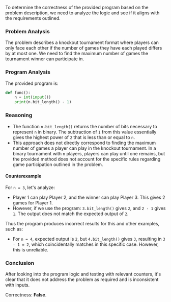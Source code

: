To determine the correctness of the provided program based on the problem description, we need to analyze the logic and see if it aligns with the requirements outlined.

### Problem Analysis
The problem describes a knockout tournament format where players can only face each other if the number of games they have each played differs by at most one. We need to find the maximum number of games the tournament winner can participate in.

### Program Analysis
The provided program is:
```python
def func():
    n = int(input())
    print(n.bit_length() - 1)
```

### Reasoning
- The function `n.bit_length()` returns the number of bits necessary to represent `n` in binary. The subtraction of `1` from this value essentially gives the highest power of `2` that is less than or equal to `n`.
- This approach does not directly correspond to finding the maximum number of games a player can play in the knockout tournament. In a binary tournament with `n` players, players can play until one remains, but the provided method does not account for the specific rules regarding game participation outlined in the problem.

#### Counterexample
For `n = 3`, let's analyze:
- Player 1 can play Player 2, and the winner can play Player 3. This gives 2 games for Player 1.
- However, if we use the program: `3.bit_length()` gives `2`, and `2 - 1` gives `1`. The output does not match the expected output of `2`.

Thus the program produces incorrect results for this and other examples, such as:
- For `n = 4`, expected output is `2`, but `4.bit_length()` gives `3`, resulting in `3 - 1 = 2`, which coincidentally matches in this specific case. However, this is unreliable.

### Conclusion
After looking into the program logic and testing with relevant counters, it's clear that it does not address the problem as required and is inconsistent with inputs.

Correctness: **False**.